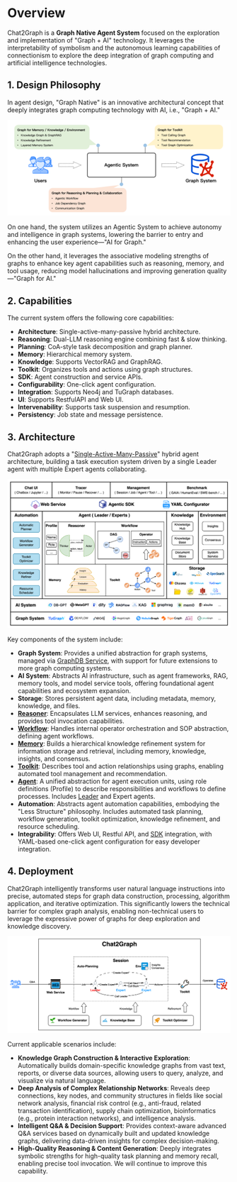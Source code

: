 # Overview

Chat2Graph is a **Graph Native Agent System** focused on the exploration and implementation of "Graph + AI" technology. It leverages the interpretability of symbolism and the autonomous learning capabilities of connectionism to explore the deep integration of graph computing and artificial intelligence technologies.

## 1. Design Philosophy

In agent design, "Graph Native" is an innovative architectural concept that deeply integrates graph computing technology with AI, i.e., "Graph + AI."

![](../../en/img/arch-design.png)

On one hand, the system utilizes an Agentic System to achieve autonomy and intelligence in graph systems, lowering the barrier to entry and enhancing the user experience—"AI for Graph."

On the other hand, it leverages the associative modeling strengths of graphs to enhance key agent capabilities such as reasoning, memory, and tool usage, reducing model hallucinations and improving generation quality—"Graph for AI."

## 2. Capabilities

The current system offers the following core capabilities:

* **Architecture**: Single-active-many-passive hybrid architecture.
* **Reasoning**: Dual-LLM reasoning engine combining fast & slow thinking.
* **Planning**: CoA-style task decomposition and graph planner.
* **Memory**: Hierarchical memory system.
* **Knowledge**: Supports VectorRAG and GraphRAG.
* **Toolkit**: Organizes tools and actions using graph structures.
* **SDK**: Agent construction and service APIs.
* **Configurability**: One-click agent configuration.
* **Integration**: Supports Neo4j and TuGraph databases.
* **UI**: Supports RestfulAPI and Web UI.
* **Intervenability**: Supports task suspension and resumption.
* **Persistency**: Job state and message persistence.

## 3.  Architecture

Chat2Graph adopts a "[Single-Active-Many-Passive](https://arxiv.org/abs/2409.11393)" hybrid agent architecture, building a task execution system driven by a single Leader agent with multiple Expert agents collaborating.

![](../../en/img/arch.png)

Key components of the system include:

* **Graph System**: Provides a unified abstraction for graph systems, managed via [GraphDB Service](../graph_db/graph-db.md), with support for future extensions to more graph computing systems.
* **AI System**: Abstracts AI infrastructure, such as agent frameworks, RAG, memory tools, and model service tools, offering foundational agent capabilities and ecosystem expansion.
* **Storage**: Stores persistent agent data, including metadata, memory, knowledge, and files.
* **[Reasoner](reasoner.md)**: Encapsulates LLM services, enhances reasoning, and provides tool invocation capabilities.
* **[Workflow](workflow.md)**: Handles internal operator orchestration and SOP abstraction, defining agent workflows.
* **[Memory](memory.md)**: Builds a hierarchical knowledge refinement system for information storage and retrieval, including memory, knowledge, insights, and consensus.
* **[Toolkit](toolkit.md)**: Describes tool and action relationships using graphs, enabling automated tool management and recommendation.
* **[Agent](agent.md)**: A unified abstraction for agent execution units, using role definitions (Profile) to describe responsibilities and workflows to define processes. Includes [Leader](leader.md) and Expert agents.
* **Automation**: Abstracts agent automation capabilities, embodying the "Less Structure" philosophy. Includes automated task planning, workflow generation, toolkit optimization, knowledge refinement, and resource scheduling.
* **Integrability**: Offers Web UI, Restful API, and [SDK](sdk.md) integration, with YAML-based one-click agent configuration for easy developer integration.

## 4. Deployment

Chat2Graph intelligently transforms user natural language instructions into precise, automated steps for graph data construction, processing, algorithm application, and iterative optimization. This significantly lowers the technical barrier for complex graph analysis, enabling non-technical users to leverage the expressive power of graphs for deep exploration and knowledge discovery.

![](../../en/img/arch-deployment.png)

Current applicable scenarios include:

- **Knowledge Graph Construction & Interactive Exploration**: Automatically builds domain-specific knowledge graphs from vast text, reports, or diverse data sources, allowing users to query, analyze, and visualize via natural language.
- **Deep Analysis of Complex Relationship Networks**: Reveals deep connections, key nodes, and community structures in fields like social network analysis, financial risk control (e.g., anti-fraud, related transaction identification), supply chain optimization, bioinformatics (e.g., protein interaction networks), and intelligence analysis.
- **Intelligent Q&A & Decision Support**: Provides context-aware advanced Q&A services based on dynamically built and updated knowledge graphs, delivering data-driven insights for complex decision-making.
- **High-Quality Reasoning & Content Generation**: Deeply integrates symbolic strengths for high-quality task planning and memory recall, enabling precise tool invocation. We will continue to improve this capability.